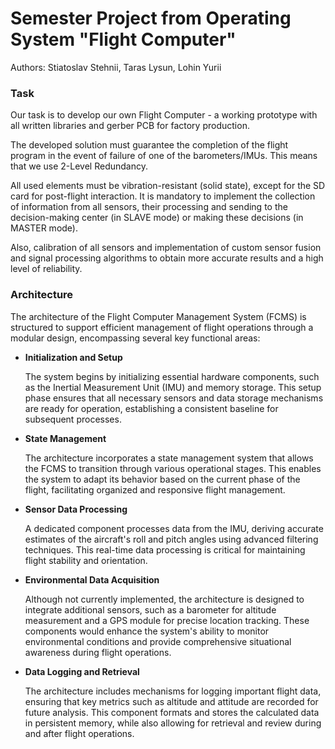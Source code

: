# Semester Project from Operating System "Flight Computer"

Authors: Stiatoslav Stehnii, Taras Lysun, Lohin Yurii

### Task
Our task is to develop our own Flight Computer - a working prototype with all written libraries and gerber PCB for factory production.

The developed solution must guarantee the completion of the flight program in the event of failure of one of the barometers/IMUs. This means that we use 2-Level Redundancy.

All used elements must be vibration-resistant (solid state), except for the SD card for post-flight interaction. It is mandatory to implement the collection of information from all sensors, their processing and sending to the decision-making center (in SLAVE mode) or making these decisions (in MASTER mode). 

Also, calibration of all sensors and implementation of custom sensor fusion and signal processing algorithms to obtain more accurate results and a high level of reliability.

### Architecture
The architecture of the Flight Computer Management System (FCMS) is structured to support efficient management of flight operations through a modular design, encompassing several key functional areas:
- **Initialization and Setup**
  
    The system begins by initializing essential hardware components, such as the Inertial Measurement Unit (IMU) and memory storage. This setup phase ensures that all necessary sensors and data storage mechanisms are ready for operation, establishing a consistent baseline for subsequent processes.
- **State Management**
  
    The architecture incorporates a state management system that allows the FCMS to transition through various operational stages. This enables the system to adapt its behavior based on the current phase of the flight, facilitating organized and responsive flight management.

- **Sensor Data Processing**
  
    A dedicated component processes data from the IMU, deriving accurate estimates of the aircraft's roll and pitch angles using advanced filtering techniques. This real-time data processing is critical for maintaining flight stability and orientation.

- **Environmental Data Acquisition**
  
    Although not currently implemented, the architecture is designed to integrate additional sensors, such as a barometer for altitude measurement and a GPS module for precise location tracking. These components would enhance the system's ability to monitor environmental conditions and provide comprehensive situational awareness during flight operations.

- **Data Logging and Retrieval**
  
    The architecture includes mechanisms for logging important flight data, ensuring that key metrics such as altitude and attitude are recorded for future analysis. This component formats and stores the calculated data in persistent memory, while also allowing for retrieval and review during and after flight operations.
